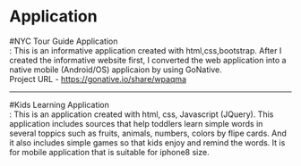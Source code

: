 # Application

#NYC Tour Guide Application <br/>
: This is an informative application created with html,css,bootstrap.
After I created the informative website first, I converted the web application 
into a native mobile (Android/OS) applicaion by using GoNative.<br/>
Project URL - https://gonative.io/share/wpaqma
<hr/>
#Kids Learning Application <br/>
: This is an application created with html, css, Javascript (JQuery).
This application includes sources that help toddlers learn simple words in several toppics such as fruits, animals, numbers, colors by flipe cards. And it also includes simple games so that kids enjoy and remind the words.
It is for mobile application that is suitable for iphone8 size. 
